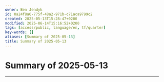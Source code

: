 ```yaml
---
owner: Ben Jendyk
id: 0a24f8a6-775f-48a2-971b-c71aca9799c2
created: 2025-05-13T15:28:47+0200
modified: 2025-06-14T15:16:52+0200
tags: [access/public, language/en, tf/quarter]
key-words: []
aliases: [Summary of 2025-05-13]
title: Summary of 2025-05-13
---
```


# Summary of 2025-05-13

---


 